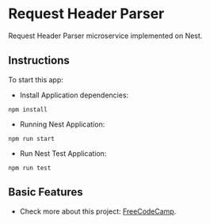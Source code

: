 # Request Header Parser

Request Header Parser microservice implemented on Nest.

## Instructions

To start this app:

- Install Application dependencies:

```
npm install
```

- Running Nest Application:

```
npm run start
```

- Run Nest Test Application:

```
npm run test
```

## Basic Features

- Check more about this project: [FreeCodeCamp](https://www.freecodecamp.org/learn/back-end-development-and-apis/back-end-development-and-apis-projects/request-header-parser-microservice).
